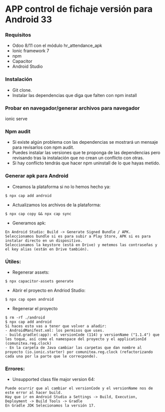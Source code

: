 # APP control de fichaje versión para Android 33

### Requisitos
- Odoo 8/11 con el módulo hr_attendance_apk
- Ionic framework 7
- npm
- Capacitor
- Android Studio

### Instalación
- Git clone.
- Instalar las dependencias que diga que falten con npm install

### Probar en navegador/generar archivos para navegador
ionic serve

### Npm audit
- Si existe algún problema con las dependencias se mostrará un mensaje para revisarlos con npm audit.
- Puedes instalar las versiones que te proponga de las dependencias pero revisando tras la instalación que no crean un conflicto con otras.
- Si hay conflicto tendrás que hacer npm uninstall de lo que hayas metido.

### Generar apk para Android
- Creamos la plataforma si no lo hemos hecho ya:
```
$ npx cap add android
```
- Actualizamos los archivos de la plataforma:
```
$ npx cap copy && npx cap sync
```
- Generamos apk:
```
En Android Studio: Build -> Generate Signed Bundle / APK.
Seleccionamos bundle si es para subir a Play Store, APK si es para instalar directo en un dispositivo.
Seleccionamos la keystore (está en Drive) y metemos las contraseñas y el key alias (están en Drive también).
```

### Útiles:
- Regenerar assets:
```
$ npx capacitor-assets generate
```
- Abrir el proyecto en Andriod Studio:
```
$ npx cap open android
```
- Regenerar el proyecto
```
$ rm -rf ./android
$ npx cap add android
Si haces esto vas a tener que volver a añadir:
- AndroidManifest.xml: los permisos que uses.
- build.gradle(:app): el versionCode (114) y versionName ("1.1.4") que les toque, así como el namespace del proyecto y el applicationId (comunitea.reg.clock)
- En la carpeta de Java cambiar las carpetas que dan nombre al proyecto (io.ionic.starter) por comunitea.reg.clock (refactorizando cada una por la parte que le correcponde).
```

### Errores:
- Unsupported class file major version 64:
```
Puede ocurrir que al cambiar el versionCode y el versionName nos de este error al hacer build.
Hay que ir en Android Studio a Settings -> Build, Execution, Deployment -> Build Tools -> Gradle
En Gradle JDK Selecionamos la versión 17.
```